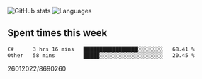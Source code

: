 ![GitHub stats](https://github-readme-stats.vercel.app/api?username=emipa606&theme=github_dark&show_icons=true) 
![Languages](https://github-readme-stats.vercel.app/api/top-langs/?username=emipa606&theme=github_dark&layout=compact)

## Spent times this week
<!--START_SECTION:waka-->

```text
C#      3 hrs 16 mins   █████████████████░░░░░░░░   68.41 %
Other   58 mins         █████░░░░░░░░░░░░░░░░░░░░   20.45 %
```

<!--END_SECTION:waka-->


26012022/8690260
